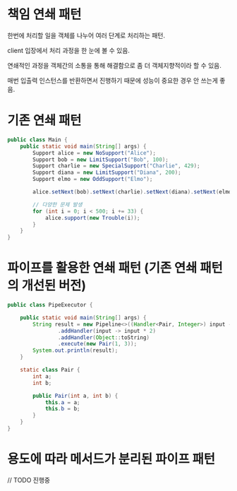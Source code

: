 # 책임 연쇄 패턴

한번에 처리할 일을 객체를 나누어 여러 단계로 처리하는 패턴.

client 입장에서 처리 과정을 한 눈에 볼 수 있음.

연쇄적인 과정을 객체간의 소통을 통해 해결함으로 좀 더 객체지향적이라 할 수 있음.

매번 입출력 인스턴스를 반환하면서 진행하기 때문에 성능이 중요한 경우 안 쓰는게 좋음.


# 기존 연쇄 패턴

```java
public class Main {
    public static void main(String[] args) {
        Support alice = new NoSupport("Alice");
        Support bob = new LimitSupport("Bob", 100);
        Support charlie = new SpecialSupport("Charlie", 429);
        Support diana = new LimitSupport("Diana", 200);
        Support elmo = new OddSupport("Elmo");

        alice.setNext(bob).setNext(charlie).setNext(diana).setNext(elmo);

        // 다양한 문제 발생
        for (int i = 0; i < 500; i += 33) {
            alice.support(new Trouble(i));
        }
    }
}
```


# 파이프를 활용한 연쇄 패턴 (기존 연쇄 패턴의 개선된 버전)

```java
public class PipeExecutor {

    public static void main(String[] args) {
        String result = new Pipeline<>((Handler<Pair, Integer>) input -> input.a + input.b)
                .addHandler(input -> input * 2)
                .addHandler(Object::toString)
                .execute(new Pair(1, 3));
        System.out.println(result);
    }

    static class Pair {
        int a;
        int b;

        public Pair(int a, int b) {
            this.a = a;
            this.b = b;
        }
    }
}
```

# 용도에 따라 메서드가 분리된 파이프 패턴

// TODO 진행중